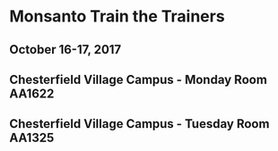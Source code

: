 # Monsanto Train the Trainers
## October 16-17, 2017
## Chesterfield Village Campus - Monday Room AA1622
## Chesterfield Village Campus - Tuesday Room AA1325
